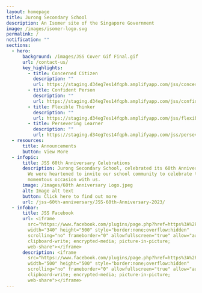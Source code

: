 ```yaml
---
layout: homepage
title: Jurong Secondary School
description: An Isomer site of the Singapore Government
image: /images/isomer-logo.svg
permalink: /
notification: ""
sections:
  - hero:
      background: /images/JSS Cover Gif Final.gif
      url: /contact-us/
      key_highlights:
        - title: Concerned Citizen
          description: ""
          url: https://staging.d34eg7es14fqph.amplifyapp.com/jss/concerned-citizen
        - title: Confident Person
          description: ""
          url: https://staging.d34eg7es14fqph.amplifyapp.com/jss/confident-person
        - title: Flexible Thinker
          description: ""
          url: https://staging.d34eg7es14fqph.amplifyapp.com/jss/flexible-thinker
        - title: Persevering Learner
          description: ""
          url: https://staging.d34eg7es14fqph.amplifyapp.com/jss/persevering-learner
  - resources:
      title: Announcements
      button: View More
  - infopic:
      title: JSS 60th Anniversary Celebrations
      description: Jurong Secondary School, celebrated its 60th Anniversary in 2023!
        We were heartened to invite our school community to celebrate this
        momentous occasion with us.
      image: /images/60th Anniversary Logo.jpeg
      alt: Image alt text
      button: Click here to find out more
      url: /jss-60th-anniversary/JSS-60th-Anniversary-2023/
  - infobar:
      title: JSS Facebook
      url: <iframe
        src="https://www.facebook.com/plugins/page.php?href=https%3A%2F%2Fwww.facebook.com%2FJurongSecSch&tabs=timeline&width=340&height=500&small_header=false&adapt_container_width=true&hide_cover=false&show_facepile=true&appId"
        width="340" height="500" style="border:none;overflow:hidden"
        scrolling="no" frameborder="0" allowfullscreen="true" allow="autoplay;
        clipboard-write; encrypted-media; picture-in-picture;
        web-share"></iframe>
      description: <iframe
        src="https://www.facebook.com/plugins/page.php?href=https%3A%2F%2Fwww.facebook.com%2FJurongSecSch&tabs=timeline&width=500&height=500&small_header=false&adapt_container_width=true&hide_cover=false&show_facepile=true&appId"
        width="500" height="500" style="border:none;overflow:hidden"
        scrolling="no" frameborder="0" allowfullscreen="true" allow="autoplay;
        clipboard-write; encrypted-media; picture-in-picture;
        web-share"></iframe>
---
```

